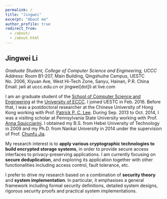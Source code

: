 ```yaml
---
permalink: /
title: "Jingwei"
excerpt: "About me"
author_profile: true
redirect_from: 
  - /about/
  - /about.html
---
```



 <h2 id="jingwei Li">Jingwei Li</h2>

<p><em>Graduate Student, College of Computer Science and Engineering, UCCC</em><br />
Address: Room B1-207, Main Building, Qingshuihe Campus, UESTC<br />
        No. 2006, Xiyuan Ave, West Hi-Tech Zone, Sanyu, Hainan, P.R. China<br />
Email: jwli at uccc.edu.cn or jingwei[dot]li at live.com </p>

<p>I am an graduate student of the <a href="http://www.ccse.uestc.edu.cn/">School of Computer Science and Engineering</a> at the <a href="http://www.uestc.edu.cn/">University of ECCC</a>. I joined UESTC in Feb. 2016. Before that, I was a postdoctoral researcher at the Chinese University of Hong Kong working with Prof. <a href="http://www.cse.cuhk.edu.hk/~pclee/www/index.html">Patrick P. C. Lee</a>. During Sep. 2013 to Oct. 2014, I was a visiting scholar at Pennsylvania State University working with Prof. <a href="http://asquicciarini.ist.psu.edu/">Anna Squicciarini</a>. I obtained my B.S. from Hebei University of Technology in 2009 and my Ph.D. from Nankai University in 2014 under the supervision of Prof. <a href="http://cc.nankai.edu.cn/Teachers/Introduce.aspx?TID=jiacf">Chunfu Jia</a>.</p>

<p>My research interest is to <strong>apply various cryptographic technologies to build encrypted storage systems</strong>, in order to provide secure access interfaces to privacy-preserving applications. I am currently focusing on <strong>secure deduplication</strong>, and exploring its application together with other functionalities including access control, fault tolerance, etc.</p>

<p>I prefer to drive my research based on a combination of <strong>security theory</strong> and <strong>system implementation</strong>. In particular, it emphasises a general framework including formal security definitions, detailed system designs, rigorous security proofs and practical system implementations.</p>

